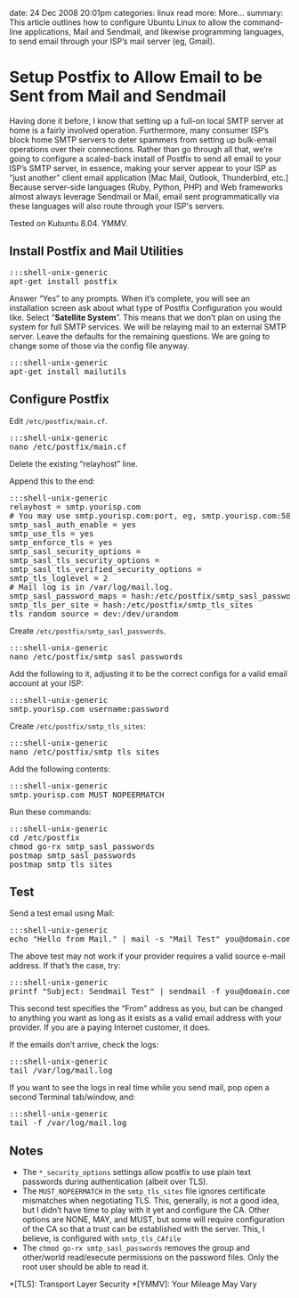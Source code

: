 date: 24 Dec 2008 20:01pm
categories: linux
read more: More&#8230;
summary: This article outlines how to configure Ubuntu Linux to allow the command-line applications, Mail and Sendmail, and likewise programming languages, to send email through your ISP&#8217;s mail server (eg, Gmail).

# Setup Postfix to Allow Email to be Sent from Mail and Sendmail

Having done it before, I know that setting up a full-on local SMTP server at home is a fairly involved operation.  Furthermore, many consumer ISP&#8217;s block home SMTP servers to deter spammers from setting up bulk-email operations over their connections.  Rather than go through all that, we&#8217;re going to  configure a scaled-back install of Postfix to send all email to your ISP&#8217;s SMTP server, in essence, making your server appear to your ISP as &#8220;just another&#8221; client email application \[Mac Mail, Outlook, Thunderbird, etc.\]  Because server-side languages (Ruby, Python, PHP) and Web frameworks almost always leverage Sendmail or Mail, email sent programmatically via these languages will also route through your ISP's servers.

Tested on Kubuntu 8.04.  YMMV.

## Install Postfix and Mail Utilities

<pre>:::shell-unix-generic
apt-get install postfix
</pre>

Answer &#8220;Yes&#8221; to any prompts.  When it&#8217;s complete, you will see an installation screen ask about what type of Postfix Configuration you would like.  Select &#8220;**Satellite System**&#8221;.  This means that we don&#8217;t plan on using the system for full SMTP services.  We will be relaying mail to an external SMTP server.  Leave the defaults for the remaining questions.  We are going to change some of those via the config file anyway.

<pre>:::shell-unix-generic
apt-get install mailutils
</pre>

## Configure Postfix

Edit `/etc/postfix/main.cf`.

<pre>:::shell-unix-generic
nano /etc/postfix/main.cf
</pre>

Delete the existing &#8220;relayhost&#8221; line.

Append this to the end:

<pre>:::shell-unix-generic
relayhost = smtp.yourisp.com
# You may use smtp.yourisp.com:port, eg, smtp.yourisp.com:587.
smtp_sasl_auth_enable = yes
smtp_use_tls = yes
smtp_enforce_tls = yes
smtp_sasl_security_options =
smtp_sasl_tls_security_options =
smtp_sasl_tls_verified_security_options =
smtp_tls_loglevel = 2
# Mail log is in /var/log/mail.log.
smtp_sasl_password_maps = hash:/etc/postfix/smtp_sasl_passwords
smtp_tls_per_site = hash:/etc/postfix/smtp_tls_sites
tls_random_source = dev:/dev/urandom
</pre>

Create `/etc/postfix/smtp_sasl_passwords`.

<pre>:::shell-unix-generic
nano /etc/postfix/smtp_sasl_passwords
</pre>

Add the following to it, adjusting it to be the correct configs for a valid email account at your ISP:

<pre>:::shell-unix-generic
smtp.yourisp.com username:password
</pre>

Create `/etc/postfix/smtp_tls_sites`:

<pre>:::shell-unix-generic
nano /etc/postfix/smtp_tls_sites
</pre>

Add the following contents:

<pre>:::shell-unix-generic
smtp.yourisp.com MUST_NOPEERMATCH
</pre>

Run these commands:

<pre>:::shell-unix-generic
cd /etc/postfix
chmod go-rx smtp_sasl_passwords
postmap smtp_sasl_passwords
postmap smtp_tls_sites
</pre>

## Test

Send a test email using Mail:

<pre>:::shell-unix-generic
echo "Hello from Mail." | mail -s "Mail Test" you@domain.com
</pre>

The above test may not work if your provider requires a valid source e-mail address.  If that&#8217;s the case, try:

<pre>:::shell-unix-generic
printf "Subject: Sendmail Test" | sendmail -f you@domain.com you@domain.com
</pre>

This second test specifies the &#8220;From&#8221; address as you, but can be changed to anything you want as long as it exists as a valid email address with your provider.  If you are a paying Internet customer, it does.

If the emails don&#8217;t arrive, check the logs:

<pre>:::shell-unix-generic
tail /var/log/mail.log
</pre>

If you want to see the logs in real time while you send mail, pop open a second Terminal tab/window, and:

<pre>:::shell-unix-generic
tail -f /var/log/mail.log
</pre>

## Notes

* The `*_security_options` settings allow postfix to use plain text passwords during authentication (albeit over TLS).
* The `MUST_NOPEERMATCH` in the `smtp_tls_sites` file ignores certificate mismatches when negotiating TLS. This, generally, is not a good idea, but I didn&#8217;t have time to play with it yet and configure the CA. Other options are NONE, MAY, and MUST, but some will require configuration of the CA so that a trust can be established with the server. This, I believe, is configured with `smtp_tls_CAfile`
* The `chmod go-rx smtp_sasl_passwords` removes the group and other/world read/execute permissions on the password files. Only the root user should be able to read it.

*[TLS]: Transport Layer Security
*[YMMV]: Your Mileage May Vary